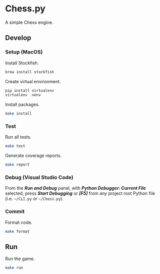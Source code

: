# Chess.py

A simple Chess engine.

## Develop

### Setup (MacOS)

Install Stockfish.

```bash
brew install stockfish
```

Create virtual environment.

```bash
pip install virtualenv
virtualenv .venv
```

Install packages.

```bash
make install
```

### Test

Run all tests.

```bash
make test
```

Generate coverage reports.

```bash
make report
```

### Debug (Visual Studio Code)

From the **_Run and Debug_** panel, with **_Python Debugger: Current File_**
selected, press **_Start Debugging_** or **_[F5]_** from any project root
Python file (i.e. `~/CLI.py` or `~/Chess.py`).

### Commit

Format code.

```bash
make format
```

## Run

Run the game.

```bash
make run
```
